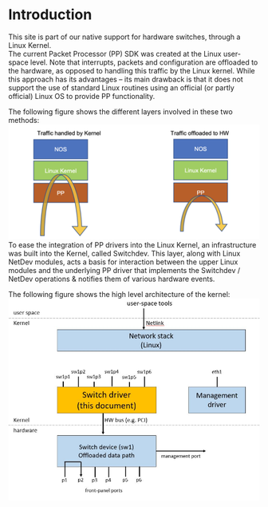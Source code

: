 # Introduction
This site is part of our native support for hardware switches, through a Linux Kernel.  
The current Packet Processor (PP) SDK was created at the Linux user-space level. 
Note that interrupts, packets and configuration are offloaded to the hardware, as opposed to handling this traffic by the Linux kernel. While this approach has its advantages – its main drawback is that it does not support the use of standard Linux routines using an official (or partly official) Linux OS to provide PP functionality.  

The following figure shows the different layers involved in these two methods:
![Traffic Handling](images/traffic_handling.png)
To ease the integration of PP drivers into the Linux Kernel, an infrastructure was built into the Kernel, called Switchdev. This layer, along with Linux NetDev modules, acts a basis for interaction between the upper Linux modules and the underlying PP driver that implements the Switchdev / NetDev operations & notifies them of various hardware events.

The following figure shows the high level architecture of the kernel:
![Switch Driver in the Kernel](images/linux_in-kernel_switchdev.JPG)
